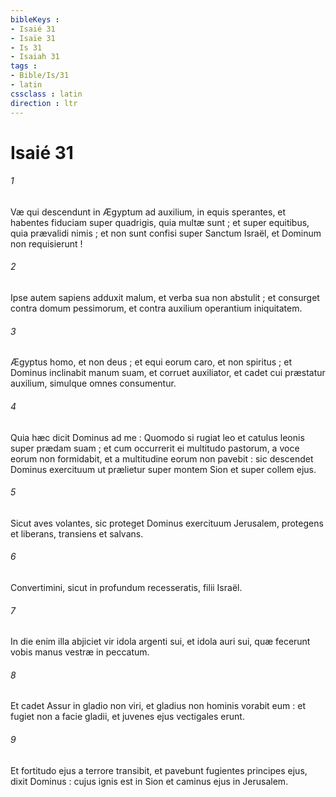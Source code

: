 ```yaml
---
bibleKeys : 
- Isaié 31
- Isaïe 31
- Is 31
- Isaiah 31
tags : 
- Bible/Is/31
- latin
cssclass : latin
direction : ltr
---
```


# Isaié 31

###### 1
Væ qui descendunt in Ægyptum ad auxilium, in equis sperantes, et habentes fiduciam super quadrigis, quia multæ sunt ; et super equitibus, quia prævalidi nimis ; et non sunt confisi super Sanctum Israël, et Dominum non requisierunt !
###### 2
Ipse autem sapiens adduxit malum, et verba sua non abstulit ; et consurget contra domum pessimorum, et contra auxilium operantium iniquitatem.
###### 3
Ægyptus homo, et non deus ; et equi eorum caro, et non spiritus ; et Dominus inclinabit manum suam, et corruet auxiliator, et cadet cui præstatur auxilium, simulque omnes consumentur.
###### 4
Quia hæc dicit Dominus ad me : Quomodo si rugiat leo et catulus leonis super prædam suam ; et cum occurrerit ei multitudo pastorum, a voce eorum non formidabit, et a multitudine eorum non pavebit : sic descendet Dominus exercituum ut prælietur super montem Sion et super collem ejus.
###### 5
Sicut aves volantes, sic proteget Dominus exercituum Jerusalem, protegens et liberans, transiens et salvans.
###### 6
Convertimini, sicut in profundum recesseratis, filii Israël.
###### 7
In die enim illa abjiciet vir idola argenti sui, et idola auri sui, quæ fecerunt vobis manus vestræ in peccatum.
###### 8
Et cadet Assur in gladio non viri, et gladius non hominis vorabit eum : et fugiet non a facie gladii, et juvenes ejus vectigales erunt.
###### 9
Et fortitudo ejus a terrore transibit, et pavebunt fugientes principes ejus, dixit Dominus : cujus ignis est in Sion et caminus ejus in Jerusalem.
